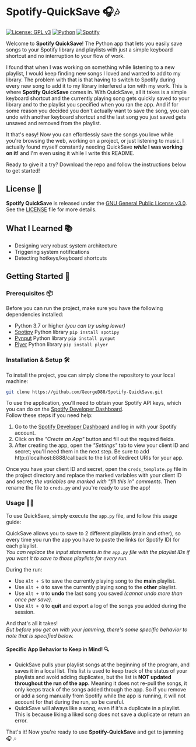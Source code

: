 # Spotify-QuickSave :headphones::notes:
[![License: GPL v3](https://img.shields.io/badge/License-GPLv3-orange.svg)](https://www.gnu.org/licenses/gpl-3.0)
[![Python](https://img.shields.io/badge/python-3670A0?style=for-the-badge&logo=python&logoColor=ffdd54&style=flat)](https://www.python.org/)
[![Spotify](https://img.shields.io/badge/Spotify-1ED760?style=for-the-badge&logo=spotify&logoColor=white&style=flat)](https://developer.spotify.com/dashboard)

Welcome to **Spotify QuickSave**! The Python app that lets you easily save songs to your Spotify library and playlists with just a simple keyboard shortcut and no interruption to your flow of work.

I found that when I was working on something while listening to a new playlist, I would keep finding new songs I loved and wanted to add to my library. The problem with that is that having to switch to Spotify during every new song to add it to my library interfered a ton with my work. This is where **Spotify QuickSave** comes in. With QuickSave, all it takes is a simple keyboard shortcut and the currently playing song gets quickly saved to your library and to the playlist you specified when you ran the app. And if for some reason you decided you don't actually want to save the song, you can undo with another keyboard shortcut and the last song you just saved gets unsaved and removed from the playlist.

It that's easy! Now you can effortlessly save the songs you love while you're browsing the web, working on a project, or just listening to music. I actually found myself constantly needing QuickSave **_while_ I was working on it!** and I'm even using it while I write this README.

Ready to give it a try? Download the repo and follow the instructions below to get started!

## License :penguin:
**Spotify QuickSave** is released under the [GNU General Public License v3.0](https://www.gnu.org/licenses/gpl-3.0.en.html). See the [LICENSE](LICENSE) file for more details.

## What I Learned :books:
- Designing very robust system architecture
- Triggering system notifications
- Detecting hotkeys/keyboard shortcuts

## Getting Started :rocket:

### Prerequisites :package:
Before you can run the project, make sure you have the following dependencies installed:
- Python 3.7 or higher _(you can try using lower)_
- [Spotipy](https://pypi.org/project/spotipy/) Python library `pip install spotipy`
- [Pynput](https://pypi.org/project/pynput/) Python library `pip install pynput`
- [Plyer](https://pypi.org/project/plyer/) Python library `pip install plyer`

### Installation & Setup :hammer_and_wrench:
To install the project, you can simply clone the repository to your local machine:
```bash
git clone https://github.com/GeorgeD88/Spotify-QuickSave.git
```

To use the application, you'll need to obtain your Spotify API keys, which you can do on the [Spotify Developer Dashboard](https://developer.spotify.com/dashboard).  
Follow these steps if you need help:
1. Go to the [Spotify Developer Dashboard](https://developer.spotify.com/dashboard) and log in with your Spotify account.
2. Click on the _"Create an App"_ button and fill out the required fields.
3. After creating the app, open the _"Settings"_ tab to view your client ID and secret; you'll need them in the next step. Be sure to add http://localhost:8888/callback to the list of Redirect URIs for your app.

Once you have your client ID and secret, open the `creds_template.py` file in the project directory and replace the marked variables with your client ID and secret; _the variables are marked with "fill this in" comments._ Then rename the file to `creds.py` and you're ready to use the app!

### Usage :technologist:
To use QuickSave, simply execute the `app.py` file, and follow this usage guide:   

QuickSave allows you to save to 2 different playlists (main and other), so every time you run the app you have to paste the links (or Spotify ID) for each playlist.  
_You can replace the input statements in the `app.py` file with the playlist IDs if you want it to save to those playlists for every run._  

During the run:
- Use `Alt + S` to save the currently playing song to the **main** playlist.
- Use `Alt + O` to save the currently playing song to the **other** playlist.
- Use `Alt + U` to **undo** the last song you saved _(cannot undo more than once per save)._
- Use `Alt + Q` to **quit** and export a log of the songs you added during the session.

And that's all it takes!  
_But before you get on with your jamming, there's some specific behavior to note that is specified below._
#### Specific App Behavior to Keep in Mind! :mag:
- QuickSave pulls your playlist songs at the beginning of the program, and saves it in a local list. This list is used to keep track of the status of your playlists and avoid adding duplicates, but the list is **NOT updated throughout the run of the app.** Meaning it does not re-pull the songs, it only keeps track of the songs added through the app. So if you remove or add a song manually from Spotify while the app is running, it will not account for that during the run, so be careful.
- QuickSave will always like a song, even if it's a duplicate in a playlist. This is because liking a liked song does not save a duplicate or return an error.

That's it! Now you're ready to use **Spotify-QuickSave** and get to jamming :headphones: :notes:
